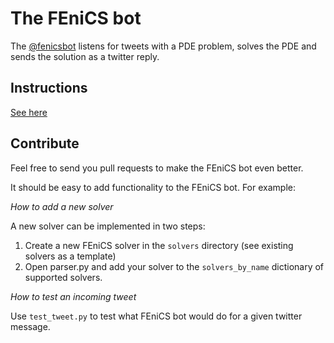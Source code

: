 The FEniCS bot
==============

The [@fenicsbot](https://twitter.com/fenicsbot/with_replies) listens for tweets with a PDE
problem, solves the PDE and sends the solution as a twitter reply.

Instructions
------------

[See here](instructions.md)


Contribute
----------

Feel free to send you pull requests to make the FEniCS bot even better.

It should be easy to add functionality to the FEniCS bot. For example:

*How to add a new solver*

A new solver can be implemented in two steps:

1. Create a new FEniCS solver in the `solvers` directory (see existing solvers as a template)
2. Open parser.py and add your solver to the `solvers_by_name` dictionary of supported solvers.


*How to test an incoming tweet*

Use `test_tweet.py` to test what FEniCS bot would do for a given twitter message.
